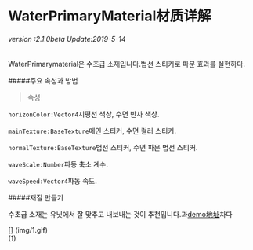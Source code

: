 # WaterPrimaryMaterial材质详解

###### *version :2.1.0beta   Update:2019-5-14*

WaterPrimarymaterial은 수초급 소재입니다.법선 스티커로 파문 효과를 실현하다.

#####주요 속성과 방법

> 속성

`horizonColor:Vector4`지평선 색상, 수면 반사 색상.

`mainTexture:BaseTexture`메인 스티커, 수면 컬러 스티커.

`normalTexture:BaseTexture`법선 스티커, 수면 파문 법선 스티커.

`waveScale:Number`파동 축소 계수.

`waveSpeed:Vector4`파동 속도.

#####재질 만들기

수초급 소재는 유닛에서 잘 맞추고 내보내는 것이 추천입니다.과[demo地址](https://layaair.ldc.layabox.com/demo2/?language=ch&category=3d&group=Material&name=WaterPrimaryMaterialDemo)차다

[] (img/1.gif)<br>(1)

